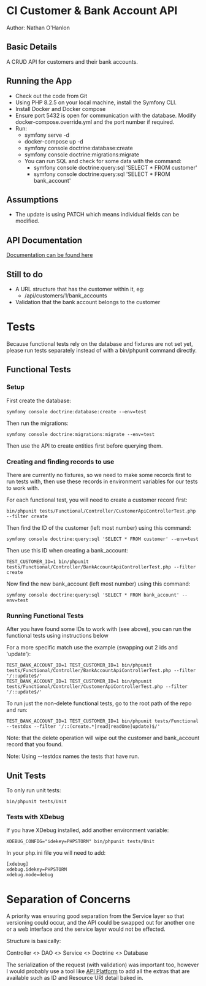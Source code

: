 # CI Customer & Bank Account API
Author: Nathan O'Hanlon

## Basic Details

A CRUD API for customers and their bank accounts.

## Running the App

- Check out the code from Git
- Using PHP 8.2.5 on your local machine, install the Symfony CLI.
- Install Docker and Docker compose
- Ensure port 5432 is open for communication with the database. Modify docker-compose.override.yml and the port number if required.
- Run:
  - symfony serve -d
  - docker-compose up -d
  - symfony console doctrine:database:create
  - symfony console doctrine:migrations:migrate
  - You can run SQL and check for some data with the command:
    - symfony console doctrine:query:sql 'SELECT * FROM customer'
    - symfony console doctrine:query:sql 'SELECT * FROM bank_account'

## Assumptions
 - The update is using PATCH which means individual fields can be modified.

## API Documentation

[Documentation can be found here](https://documenter.getpostman.com/view/1541437/2s9Y5ePLCD)

## Still to do
- A URL structure that has the customer within it, eg:
  - /api/customers/1/bank_accounts
- Validation that the bank account belongs to the customer

# Tests

Because functional tests rely on the database and fixtures are not set yet, please run tests separately instead of with a bin/phpunit command directly.

## Functional Tests

### Setup

First create the database:
````
symfony console doctrine:database:create --env=test
````
Then run the migrations:
````
symfony console doctrine:migrations:migrate --env=test 
````

Then use the API to create entities first before querying them.

### Creating and finding records to use

There are currently no fixtures, so we need to make some records first to run tests with, then use these
records in environment variables for our tests to work with.

For each functional test, you will need to create a customer record first:
````
bin/phpunit tests/Functional/Controller/CustomerApiControllerTest.php --filter create
````
Then find the ID of the customer (left most number) using this command:
````
symfony console doctrine:query:sql 'SELECT * FROM customer' --env=test
````
Then use this ID when creating a bank_account:
````
TEST_CUSTOMER_ID=1 bin/phpunit tests/Functional/Controller/BankAccountApiControllerTest.php --filter create
````
Now find the new bank_account (left most number) using this command:
````
symfony console doctrine:query:sql 'SELECT * FROM bank_account' --env=test
````

### Running Functional Tests
After you have found some IDs to work with (see above), you can run the functional tests using instructions below

For a more specific match use the example (swapping out 2 ids and 'update'):
````
TEST_BANK_ACCOUNT_ID=1 TEST_CUSTOMER_ID=1 bin/phpunit tests/Functional/Controller/BankAccountApiControllerTest.php --filter '/::update$/'
TEST_BANK_ACCOUNT_ID=1 TEST_CUSTOMER_ID=1 bin/phpunit tests/Functional/Controller/CustomerApiControllerTest.php --filter '/::update$/'
````

To run just the non-delete functional tests, go to the root path of the repo and run:
````
TEST_BANK_ACCOUNT_ID=1 TEST_CUSTOMER_ID=1 bin/phpunit tests/Functional --testdox --filter '/::(create.*|read|readOne|update)$/'
````
Note: that the delete operation will wipe out the customer and bank_account record that you found.

Note: Using --testdox names the tests that have run.

## Unit Tests

To only run unit tests:
````
bin/phpunit tests/Unit
````

### Tests with XDebug

If you have XDebug installed, add another environment variable:
````
XDEBUG_CONFIG="idekey=PHPSTORM" bin/phpunit tests/Unit
````
In your php.ini file you will need to add:
````
[xdebug]
xdebug.idekey=PHPSTORM
xdebug.mode=debug 
````

# Separation of Concerns

A priority was ensuring good separation from the Service layer so
that versioning could occur, and the API could be swapped out for another one or a web
interface and the service layer would not be effected.

Structure is basically:

Controller <> DAO <> Service <> Doctrine <> Database

The serialization of the request (with validation) was important too, however I would
probably use a tool like [API Platform](https://api-platform.com/) to add all the extras
that are available such as ID and Resource URI detail baked in.
